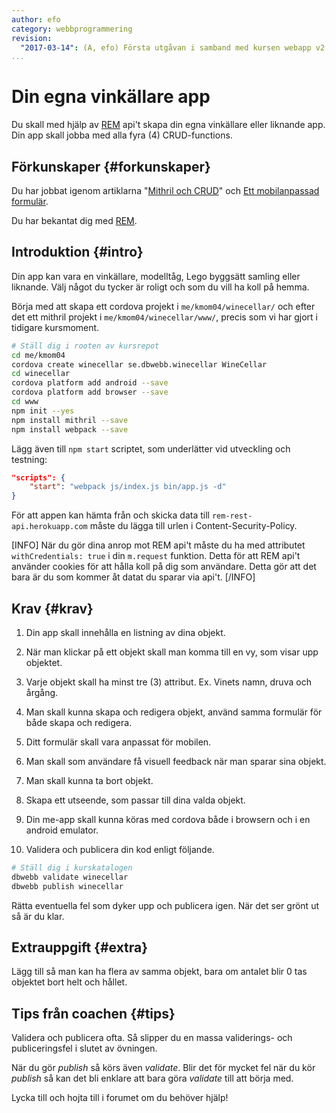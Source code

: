 ```yaml
---
author: efo
category: webbprogrammering
revision:
  "2017-03-14": (A, efo) Första utgåvan i samband med kursen webapp v2.
...
```

Din egna vinkällare app
==================================

Du skall med hjälp av [REM](http://rem-rest-api.herokuapp.com/) api't skapa din egna vinkällare eller liknande app. Din app skall jobba med alla fyra (4) CRUD-functions.



<!--more-->



Förkunskaper {#forkunskaper}
-----------------------

Du har jobbat igenom artiklarna "[Mithril och CRUD](kunskap/mithril-och-crud)" och [Ett mobilanpassad formulär](kunskap/ett-mobilanpassad-formular).

Du har bekantat dig med [REM](http://rem-rest-api.herokuapp.com/).



Introduktion {#intro}
-----------------------

Din app kan vara en vinkällare, modelltåg, Lego byggsätt samling eller liknande. Välj något du tycker är roligt och som du vill ha koll på hemma.

Börja med att skapa ett cordova projekt i `me/kmom04/winecellar/` och efter det ett mithril projekt i `me/kmom04/winecellar/www/`, precis som vi har gjort i tidigare kursmoment.

```bash
# Ställ dig i rooten av kursrepot
cd me/kmom04
cordova create winecellar se.dbwebb.winecellar WineCellar
cd winecellar
cordova platform add android --save
cordova platform add browser --save
cd www
npm init --yes
npm install mithril --save
npm install webpack --save
```

Lägg även till `npm start` scriptet, som underlätter vid utveckling och testning:

```json
"scripts": {
    "start": "webpack js/index.js bin/app.js -d"
}
```

För att appen kan hämta från och skicka data till `rem-rest-api.herokuapp.com` måste du lägga till urlen i Content-Security-Policy.

[INFO]
När du gör dina anrop mot REM api't måste du ha med attributet `withCredentials: true` i din `m.request` funktion. Detta för att REM api't använder cookies för att hålla koll på dig som användare. Detta gör att det bara är du som kommer åt datat du sparar via api't.
[/INFO]



Krav {#krav}
-----------------------

1. Din app skall innehålla en listning av dina objekt.

1. När man klickar på ett objekt skall man komma till en vy, som visar upp objektet.

1. Varje objekt skall ha minst tre (3) attribut. Ex. Vinets namn, druva och årgång.

1. Man skall kunna skapa och redigera objekt, använd samma formulär för både skapa och redigera.

1. Ditt formulär skall vara anpassat för mobilen.

1. Man skall som användare få visuell feedback när man sparar sina objekt.

1. Man skall kunna ta bort objekt.

1. Skapa ett utseende, som passar till dina valda objekt.

1. Din me-app skall kunna köras med cordova både i browsern och i en android emulator.

1. Validera och publicera din kod enligt följande.

```bash
# Ställ dig i kurskatalogen
dbwebb validate winecellar
dbwebb publish winecellar
```

Rätta eventuella fel som dyker upp och publicera igen. När det ser grönt ut så är du klar.



Extrauppgift {#extra}
-----------------------

Lägg till så man kan ha flera av samma objekt, bara om antalet blir 0 tas objektet bort helt och hållet.



Tips från coachen {#tips}
-----------------------

Validera och publicera ofta. Så slipper du en massa validerings- och publiceringsfel i slutet av övningen.

När du gör *publish* så körs även *validate*. Blir det för mycket fel när du kör *publish* så kan det bli enklare att bara göra *validate* till att börja med.

Lycka till och hojta till i forumet om du behöver hjälp!
